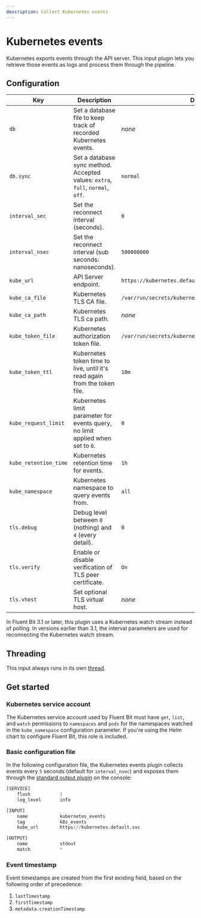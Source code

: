 ```yaml
---
description: Collect Kubernetes events
---
```


# Kubernetes events

Kubernetes exports events through the API server. This input plugin lets you retrieve those events as logs and process them through the pipeline.

## Configuration


| Key | Description | Default |
| --- | ----------- | ------- |
| `db` | Set a database file to keep track of recorded Kubernetes events. | _none_ |
| `db.sync` | Set a database sync method. Accepted values: `extra`, `full`, `normal`, `off`. | `normal` |
| `interval_sec` | Set the reconnect interval (seconds). | `0` |
| `interval_nsec` | Set the reconnect interval (sub seconds: nanoseconds).  | `500000000` |
| `kube_url` | API Server endpoint. | `https://kubernetes.default.svc` |
| `kube_ca_file` | Kubernetes TLS CA file. | `/var/run/secrets/kubernetes.io/serviceaccount/ca.crt` |
| `kube_ca_path` | Kubernetes TLS ca path. | _none_ |
| `kube_token_file` | Kubernetes authorization token file. | `/var/run/secrets/kubernetes.io/serviceaccount/token` |
| `kube_token_ttl` | Kubernetes token time to live, until it's read again from the token file. | `10m` |
| `kube_request_limit`  | Kubernetes limit parameter for events query, no limit applied when set to `0`. | `0` |
| `kube_retention_time` | Kubernetes retention time for events. | `1h` |
| `kube_namespace` | Kubernetes namespace to query events from.  | `all` |
| `tls.debug` | Debug level between `0` (nothing) and `4` (every detail). | `0` |
| `tls.verify` | Enable or disable verification of TLS peer certificate. | `On` |
| `tls.vhost` | Set optional TLS virtual host. | _none_ |

In Fluent Bit 3.1 or later, this plugin uses a Kubernetes watch stream instead of polling. In versions earlier than 3.1, the interval parameters are used for reconnecting the Kubernetes watch stream.

## Threading

This input always runs in its own [thread](../../administration/multithreading.md#inputs).

## Get started

### Kubernetes service account

The Kubernetes service account used by Fluent Bit must have `get`, `list`, and `watch` permissions to `namespaces` and `pods` for the namespaces watched in the `kube_namespace` configuration parameter. If you're using the Helm chart to configure Fluent Bit, this role is included.

### Basic configuration file

In the following configuration file, the Kubernetes events plugin collects events every `5` seconds (default for `interval_nsec`) and exposes them through the [standard output plugin](../outputs/standard-output.md) on the console:

```python
[SERVICE]
    flush           1
    log_level       info

[INPUT]
    name            kubernetes_events
    tag             k8s_events
    kube_url        https://kubernetes.default.svc

[OUTPUT]
    name            stdout
    match           *
```

### Event timestamp

Event timestamps are created from the first existing field, based on the following order of precedence:

1. `lastTimestamp`
1. `firstTimestamp`
1. `metadata.creationTimestamp`
